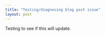```yaml
---
title: "Testing/diagnosing blog post issue"
layout: post
---
```


Testing to see if this will update. 